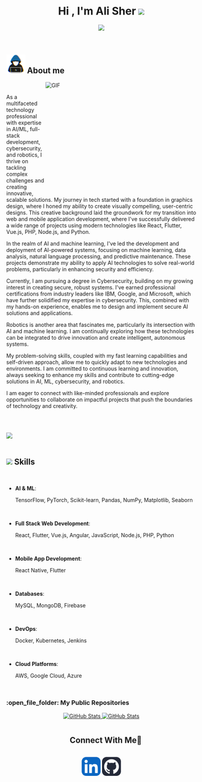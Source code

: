 <h1 align="center"><b>Hi , I'm Ali Sher </b><img src="https://media.giphy.com/media/hvRJCLFzcasrR4ia7z/giphy.gif" width="35"></h1>

<p align="center">
  <a href="https://github.com/DenverCoder1/readme-typing-svg"><img src="https://readme-typing-svg.herokuapp.com?font=Time+New+Roman&color=cyan&size=25&center=true&vCenter=true&width=600&height=100&lines=AI+and+ML+Professional..&hearts;++;Full+Stack+Developer,;Cyber+Security+Engineer,;Robotics+Enthusiast,;Building+Intelligent,+Scalable,+and+Secure+Solutions<3"></a>
</p>
<br>

## <picture><img src = "https://github.com/0xAbdulKhalid/0xAbdulKhalid/raw/main/assets/mdImages/about_me.gif" width = 50px></picture> **About me**
<picture> <img align="right" src="https://media.giphy.com/media/SWoSkN6DxTszqIKEqv/giphy.gif" top="500" height="300" width="400" alt="GIF"></picture>
<br>

<p>
As a multifaceted technology professional with expertise in AI/ML, full-stack development, cybersecurity, and robotics, I thrive on tackling complex challenges and creating innovative, scalable solutions. My journey in tech started with a foundation in graphics design, where I honed my ability to create visually compelling, user-centric designs. This creative background laid the groundwork for my transition into web and mobile application development, where I've successfully delivered a wide range of projects using modern technologies like React, Flutter, Vue.js, PHP, Node.js, and Python.

In the realm of AI and machine learning, I've led the development and deployment of AI-powered systems, focusing on machine learning, data analysis, natural language processing, and predictive maintenance. These projects demonstrate my ability to apply AI technologies to solve real-world problems, particularly in enhancing security and efficiency.

Currently, I am pursuing a degree in Cybersecurity, building on my growing interest in creating secure, robust systems. I've earned professional certifications from industry leaders like IBM, Google, and Microsoft, which have further solidified my expertise in cybersecurity. This, combined with my hands-on experience, enables me to design and implement secure AI solutions and applications.

Robotics is another area that fascinates me, particularly its intersection with AI and machine learning. I am continually exploring how these technologies can be integrated to drive innovation and create intelligent, autonomous systems.

My problem-solving skills, coupled with my fast learning capabilities and self-driven approach, allow me to quickly adapt to new technologies and environments. I am committed to continuous learning and innovation, always seeking to enhance my skills and contribute to cutting-edge solutions in AI, ML, cybersecurity, and robotics.

I am eager to connect with like-minded professionals and explore opportunities to collaborate on impactful projects that push the boundaries of technology and creativity.

<br><br>

<img src="https://user-images.githubusercontent.com/73097560/115834477-dbab4500-a447-11eb-908a-139a6edaec5c.gif"><br><br>

## <img src="https://media2.giphy.com/media/QssGEmpkyEOhBCb7e1/giphy.gif?cid=ecf05e47a0n3gi1bfqntqmob8g9aid1oyj2wr3ds3mg700bl&rid=giphy.gif" width ="25"><b> Skills</b>
<br>


<p align="center">

- **AI & ML**:

	TensorFlow, PyTorch, Scikit-learn, Pandas, NumPy, Matplotlib, Seaborn
<br>

- **Full Stack Web Development**:

	React, Flutter, Vue.js, Angular, JavaScript, Node.js, PHP, Python
<br>

- **Mobile App Development**:

	React Native, Flutter
<br>

- **Databases**:

	MySQL, MongoDB, Firebase
<br>

- **DevOps**:

	Docker, Kubernetes, Jenkins
<br>

- **Cloud Platforms**:

	AWS, Google Cloud, Azure
<br>

<h3> :open_file_folder: My Public Repositories </h3>
<div>
  <p align="center">
	<a href="https://github.com/heyalisher/LinuxKernelPatchesForMac">
      		<img src="https://github-readme-stats.vercel.app/api/pin/?username=heyalisher&repo=LinuxKernelPatchesForMac&theme=tokyonight" alt="GitHub Stats" />
    	</a>
	<a href="https://github.com/heyalisher/MacNetworkFirmwaresForLinux">
      		<img src="https://github-readme-stats.vercel.app/api/pin/?username=heyalisher&repo=MacNetworkFirmwaresForLinux&theme=tokyonight" alt="GitHub Stats" />
    	</a>
  </p>
</div>


<!-- Connect with me -->
<!--h2 without bottom border-->
<div id="user-content-toc">
  <ul align="center">
    <summary><h2 style="display: inline-block">Connect With Me🤝</h2></summary>
  </ul>
</div>

<!--icons and links-->
<p align="center">
<a href="https://www.linkedin.com/in/heyalisher/" target="blank"><img align="" src="https://github.com/tandpfun/skill-icons/blob/main/icons/LinkedIn.svg" alt="linkedin" height="50" width="50" /></a>
<a href="https://github.com/heyalisher" target="blank"><img align="" src="https://github.com/tandpfun/skill-icons/blob/main/icons/Github-Dark.svg" alt="github" height="50" width="50" /></a>
</p>
